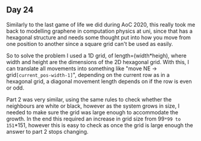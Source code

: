 ## Day 24

Similarly to the last game of life we did during AoC 2020, this really took me back to modelling graphene in computation physics at uni, since that has a hexagonal structure and needs some thought put into how you move from one position to another since a square grid can't be used as easily.

So to solve the problem I used a 1D grid, of length=(width*heigh), where width and height are the dimensions of the 2D hexagonal grid. With this, I can translate all movements into something like "move NE -> grid`[current_pos-width-1]`", depending on the current row as in a hexagonal grid, a diagonal movement length depends on if the row is even or odd. 

Part 2 was very similar, using the same rules to check whether the neighbours are white or black, however as the system grows in size, I needed to make sure the grid was large enough to accommodate the growth. In the end this required an increase in grid size from 99`*99 to 151`*151, however this is easy to check as once the grid is large enough the answer to part 2 stops changing. 
